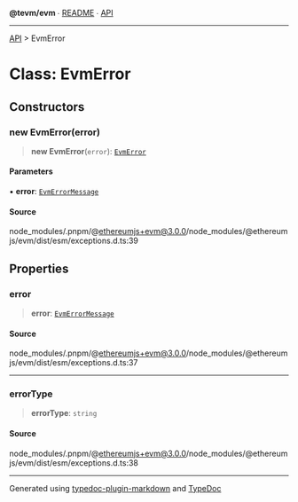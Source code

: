 **@tevm/evm** ∙ [README](../README.md) ∙ [API](../API.md)

***

[API](../API.md) > EvmError

# Class: EvmError

## Constructors

### new EvmError(error)

> **new EvmError**(`error`): [`EvmError`](EvmError.md)

#### Parameters

▪ **error**: [`EvmErrorMessage`](../enumerations/EvmErrorMessage.md)

#### Source

node\_modules/.pnpm/@ethereumjs+evm@3.0.0/node\_modules/@ethereumjs/evm/dist/esm/exceptions.d.ts:39

## Properties

### error

> **error**: [`EvmErrorMessage`](../enumerations/EvmErrorMessage.md)

#### Source

node\_modules/.pnpm/@ethereumjs+evm@3.0.0/node\_modules/@ethereumjs/evm/dist/esm/exceptions.d.ts:37

***

### errorType

> **errorType**: `string`

#### Source

node\_modules/.pnpm/@ethereumjs+evm@3.0.0/node\_modules/@ethereumjs/evm/dist/esm/exceptions.d.ts:38

***
Generated using [typedoc-plugin-markdown](https://www.npmjs.com/package/typedoc-plugin-markdown) and [TypeDoc](https://typedoc.org/)
